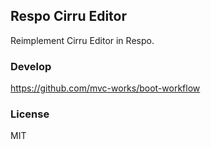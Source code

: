 
Respo Cirru Editor
----

Reimplement Cirru Editor in Respo.

### Develop

https://github.com/mvc-works/boot-workflow

### License

MIT
